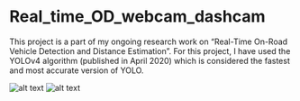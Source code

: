 # Real_time_OD_webcam_dashcam
This project is a part of my ongoing research work on “Real-Time On-Road Vehicle Detection and Distance Estimation”. For this project, I have used the YOLOv4 algorithm (published in April 2020) which is considered the fastest and most accurate version of YOLO.

![alt text](https://github.com/MZayed47/Real_time_OD_webcam_dashcam/output_samples/dash_camera.gif "Object Detection GIF 1")
![alt text](https://github.com/MZayed47/Real_time_OD_webcam_dashcam/output_samples/home_video.gif "Object Detection GIF 2")

